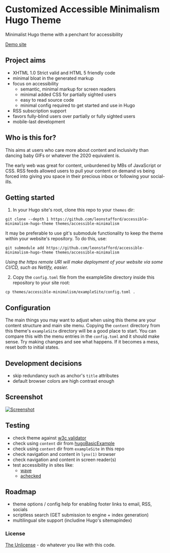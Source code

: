 # Customized Accessible Minimalism Hugo Theme

Minimalist Hugo theme with a penchant for accessibility 

[Demo site](https://accessible-minimalism.netlify.app)

## Project aims

 - XHTML 1.0 Strict valid and HTML 5 friendly code
 - minimal bloat in the generated markup
 - focus on accessibility
   - semantic, minimal markup for screen readers
   - minimal added CSS for partially sighted users
   - easy to read source code
   - minimal config required to get started and use in Hugo
 - RSS subscription support
 - favors fully-blind users over partially or fully sighted users
 - mobile-last development 

## Who is this for?

This aims at users who care more about content and inclusivity than dancing baby
 GIFs or whatever the 2020 equivalent is.

The early web was great for content, unburdened by MBs of JavaScript or CSS.
 RSS feeds allowed users to pull your content on demand vs being forced into
 giving you space in their precious inbox or following your social-ills.

## Getting started

1. In your Hugo site's root, clone this repo to your `themes` dir:

`git clone --depth 1 https://github.com/leonstafford/accessible-minimalism-hugo-theme themes/accessible-minimalism`

It may be preferable to use git's submodule functionality to keep the theme
 within your website's repository. To do this, use:

`git submodule add https://github.com/leonstafford/accessible-minimalism-hugo-theme themes/accessible-minimalism`

*Using the https remote URI will make deployment of your website via some CI/CD,
 such as Netlify, easier.*

2. Copy the `config.toml` file from the exampleSite directory inside this repository to your site root:

`cp themes/accessible-minimalism/exampleSite/config.toml .`

## Configuration

The main things you may want to adjust when using this theme are your content
 structure and main site menu. Copying the `content` directory from this theme's
 `exampleSite` directory will be a good place to start. You can compare this
 with the menu entries in the `config.toml` and it should make sense. Try making
 changes and see what happens. If it becomes a mess, reset both to initial 
 states.

## Development decisions

 - skip redundancy such as anchor's `title` attributes
 - default browser colors are high contrast enough

## Screenshot

[![Screenshot](https://github.com/leonstafford/accessible-minimalism-hugo-theme/blob/master/images/screenshot.png?cb=1234)](https://github.com/leonstafford/accessible-minimalism-hugo-theme/blob/master/images/screenshot.png)

## Testing

 - check theme against [w3c validator](https://validator.w3.org)
 - check using `content` dir from [hugoBasicExample](https://github.com/gohugoio/hugoBasicExample)
 - check using `content` dir from `exampleSite` in this repo
 - check navigation and content in `lynx(1)` browser
 - check navigation and content in screen reader(s)
 - test accessibility in sites like:
   - [wave](https://wave.webaim.org/report#/https://accessible-minimalism.netlify.app)
   - [achecked](https://achecker.ca)

## Roadmap

 - theme options / config help for enabling footer links to email, RSS, socials
 - scriptless search (GET submission to engine + index generation)
 - multilingual site support (includine Hugo's sitemapindex)

### License

[The Unlicense](https://unlicense.org) - do whatever you like with this code.

